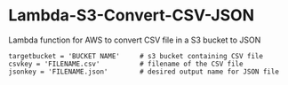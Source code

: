 # Lambda-S3-Convert-CSV-JSON
Lambda function for AWS to convert CSV file in a S3 bucket to JSON

`````````````````````````````````````````````````````
targetbucket = 'BUCKET NAME'     # s3 bucket containing CSV file
csvkey = 'FILENAME.csv'          # filename of the CSV file
jsonkey = 'FILENAME.json'        # desired output name for JSON file
